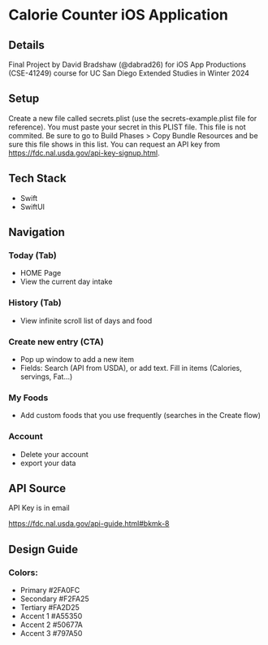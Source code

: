 #  Calorie Counter iOS Application

## Details

Final Project by David Bradshaw (@dabrad26) for iOS App Productions (CSE-41249) course for UC San Diego Extended Studies in Winter 2024

## Setup

Create a new file called secrets.plist (use the secrets-example.plist file for reference). You must paste your secret in this PLIST file. This file is not commited.  Be sure to go to Build Phases > Copy Bundle Resources and be sure this file shows in this list.  You can request an API key from https://fdc.nal.usda.gov/api-key-signup.html.

## Tech Stack

- Swift
- SwiftUI

## Navigation

### Today (Tab)
- HOME Page
- View the current day intake

### History (Tab)
- View infinite scroll list of days and food

### Create new entry (CTA)
- Pop up window to add a new item
- Fields: Search (API from USDA), or add text. Fill in items (Calories, servings, Fat...)
### My Foods
- Add custom foods that you use frequently (searches in the Create flow)
### Account
- Delete your account
- export your data

## API Source

API Key is in email

https://fdc.nal.usda.gov/api-guide.html#bkmk-8


## Design Guide

### Colors:
- Primary #2FA0FC
- Secondary #F2FA25
- Tertiary #FA2D25
- Accent 1 #A55350
- Accent 2 #50677A
- Accent 3 #797A50

